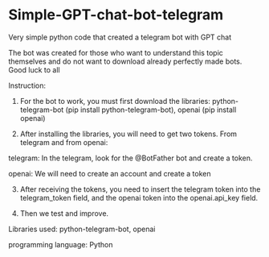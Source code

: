 # Simple-GPT-chat-bot-telegram
Very simple python code that created a telegram bot with GPT chat

The bot was created for those who want to understand this topic themselves and do not want to download already perfectly made bots. Good luck to all

Instruction:
1. For the bot to work, you must first download the libraries: python-telegram-bot (pip install python-telegram-bot), openai (pip install openai)

2. After installing the libraries, you will need to get two tokens. From telegram and from openai:

telegram: In the telegram, look for the @BotFather bot and create a token.

openai: We will need to create an account and create a token

3. After receiving the tokens, you need to insert the telegram token into the telegram_token field, and the openai token into the openai.api_key field.

4. Then we test and improve.

Libraries used: python-telegram-bot, openai

programming language: Python

